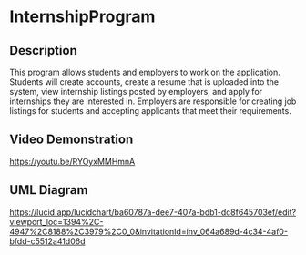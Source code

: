 # InternshipProgram

Description
------------

This program allows students and employers to work on the application. Students will create accounts, create a resume that is uploaded into the system, view internship listings posted by employers, and apply for internships they are interested in. Employers are responsible for creating job listings for students and accepting applicants that meet their requirements.

Video Demonstration
-------------------

https://youtu.be/RYOyxMMHmnA

UML Diagram
-----------------

https://lucid.app/lucidchart/ba60787a-dee7-407a-bdb1-dc8f645703ef/edit?viewport_loc=1394%2C-4947%2C8188%2C3979%2C0_0&invitationId=inv_064a689d-4c34-4af0-bfdd-c5512a41d06d
